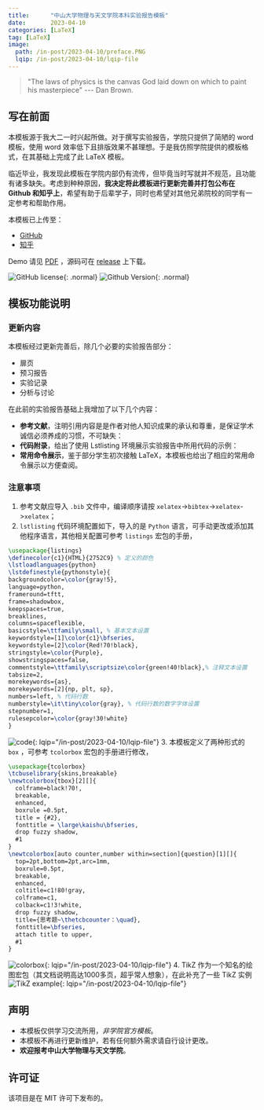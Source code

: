 ```yaml
---
title:      "中山大学物理与天文学院本科实验报告模板"
date:       2023-04-10
categories: [LaTeX]
tag: [LaTeX]
image: 
  path: /in-post/2023-04-10/preface.PNG
  lqip: /in-post/2023-04-10/lqip-file
---
```

> "The laws of physics is the canvas God laid down on which to paint his masterpiece"
> --- Dan Brown.

## 写在前面

本模板源于我大二一时兴起所做。对于撰写实验报告，学院只提供了简陋的 word 模板，使用 word 效率低下且排版效果不甚理想。于是我仿照学院提供的模板格式，在其基础上完成了此 LaTeX 模板。

临近毕业，我发现此模板在学院内部仍有流传，但毕竟当时写就并不规范，且功能有诸多缺失。考虑到种种原因，**我决定将此模板进行更新完善并打包公布在 Github 和知乎上**，希望有助于后辈学子，同时也希望对其他兄弟院校的同学有一定参考和帮助作用。

本模板已上传至：
* [GitHub](https://github.com/huanyushi/SYSU-SPA-Labreport-Template) 
* [知乎](https://zhuanlan.zhihu.com/p/620722147)

Demo 请见 [PDF](/assets/pdf/SYSU-SPA-LabReport-Template.pdf) ，源码可在 [release](https://github.com/huanyushi/SYSU-SPA-Labreport-Template/releases) 上下载。 

![GitHub license](https://img.shields.io/github/license/huanyushi/SYSU-SPA-labreport-Template.svg){: .normal} ![Github Version](https://img.shields.io/github/release/huanyushi/SYSU-SPA-labreport-Template.svg){: .normal}


## 模板功能说明

### 更新内容
本模板经过更新完善后，除几个必要的实验报告部分：
* 扉页
* 预习报告
* 实验记录
* 分析与讨论

在此前的实验报告基础上我增加了以下几个内容：
* **参考文献**，注明引用内容是是作者对他人知识成果的承认和尊重，是保证学术诚信必须养成的习惯，不可缺失：
* **代码附录**，给出了使用 Lstlisting 环境展示实验报告中所用代码的示例：
* **常用命令展示**，鉴于部分学生初次接触 LaTeX，本模板也给出了相应的常用命令展示以方便查阅。

### 注意事项
1. 参考文献应导入 `.bib` 文件中，编译顺序请按 `xelatex`->`bibtex`->`xelatex`->`xelatex`；
2. `lstlisting` 代码环境配置如下，导入的是 `Python` 语言，可手动更改或添加其他程序语言，其他相关配置可参考 `listings` 宏包的手册，
```latex
\usepackage{listings}
\definecolor{c1}{HTML}{2752C9} % 定义的颜色
\lstloadlanguages{python}
\lstdefinestyle{pythonstyle}{
backgroundcolor=\color{gray!5},
language=python,
frameround=tftt,
frame=shadowbox, 
keepspaces=true,
breaklines,
columns=spaceflexible,      
basicstyle=\ttfamily\small, % 基本文本设置
keywordstyle=[1]\color{c1}\bfseries, 
keywordstyle=[2]\color{Red!70!black},   
stringstyle=\color{Purple},       
showstringspaces=false,
commentstyle=\ttfamily\scriptsize\color{green!40!black},% 注释文本设置
tabsize=2,
morekeywords={as},
morekeywords=[2]{np, plt, sp},
numbers=left, % 代码行数
numberstyle=\it\tiny\color{gray}, % 代码行数的数字字体设置
stepnumber=1,
rulesepcolor=\color{gray!30!white}
}
```
![code](/in-post/2023-04-10/readme1.jpg){: lqip="/in-post/2023-04-10/lqip-file"}
3. 本模板定义了两种形式的 `box` ，可参考 `tcolorbox` 宏包的手册进行修改，
```latex
\usepackage{tcolorbox}
\tcbuselibrary{skins,breakable}
\newtcolorbox{tbox}[2][]{
  colframe=black!70!,
  breakable,
  enhanced,
  boxrule =0.5pt,
  title = {#2},
  fonttitle = \large\kaishu\bfseries,
  drop fuzzy shadow,
  #1
}
\newtcolorbox[auto counter,number within=section]{question}[1][]{
  top=2pt,bottom=2pt,arc=1mm,
  boxrule=0.5pt,
  breakable,
  enhanced,
  coltitle=c1!80!gray,
  colframe=c1,
  colback=c1!3!white,
  drop fuzzy shadow,
  title={思考题~\thetcbcounter：\quad},
  fonttitle=\bfseries,
  attach title to upper,
  #1
}
```
![colorbox](/in-post/2023-04-10/readme2.jpg){: lqip="/in-post/2023-04-10/lqip-file"}
4. TikZ 作为一个知名的绘图宏包（其文档说明高达1000多页，超乎常人想象），在此补充了一些 TikZ 实例
![TikZ example](/in-post/2023-04-10/readme3.JPG){: lqip="/in-post/2023-04-10/lqip-file"}

## 声明
* 本模板仅供学习交流所用，_非学院官方模板_。
* 本模板不再进行更新维护，若有任何额外需求请自行设计更改。
* **欢迎报考中山大学物理与天文学院**。

## 许可证
该项目是在 MIT 许可下发布的。